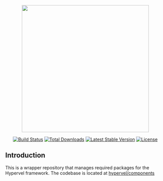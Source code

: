 <p align="center"><a href="https://hypervel.org" target="_blank"><img src="https://hypervel.org/logo.svg" width="400"></a></p>

<p align="center">
<a href="https://github.com/hypervel/components/actions"><img src="https://github.com/hypervel/components/workflows/tests/badge.svg" alt="Build Status"></a>
<a href="https://packagist.org/packages/hypervel/framework"><img src="https://img.shields.io/packagist/dt/hypervel/framework" alt="Total Downloads"></a>
<a href="https://packagist.org/packages/hypervel/framework"><img src="https://img.shields.io/packagist/v/hypervel/framework" alt="Latest Stable Version"></a>
<a href="https://packagist.org/packages/hypervel/framework"><img src="https://img.shields.io/packagist/l/hypervel/framework" alt="License"></a>
</p>

## Introduction

This is a wrapper repository that manages required packages for the Hypervel framework. The codebase is located at [hypervel/components](https://github.com/hypervel/components)